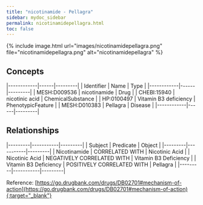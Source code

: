 ```yaml
---
title: "nicotinamide - Pellagra"
sidebar: mydoc_sidebar
permalink: nicotinamidepellagra.html
toc: false 
---
```


{% include image.html url="images/nicotinamidepellagra.png" file="nicotinamidepellagra.png" alt="nicotinamidepellagra" %}

## Concepts

|------------|------|---------|
| Identifier | Name | Type    |
|------------|------|---------|
| MESH:D009536 | nicotinamide | Drug |
| CHEBI:15940 | nicotinic acid | ChemicalSubstance |
| HP:0100497 | Vitamin B3 deficiency | PhenotypicFeature |
| MESH:D010383 | Pellagra | Disease |
|------------|------|---------|

## Relationships

|---------|-----------|---------|
| Subject | Predicate | Object  |
|---------|-----------|---------|
| Nicotinamide | CORRELATED WITH | Nicotinic Acid |
| Nicotinic Acid | NEGATIVELY CORRELATED WITH | Vitamin B3 Deficiency |
| Vitamin B3 Deficiency | POSITIVELY CORRELATED WITH | Pellagra |
|---------|-----------|---------|

Reference: [https://go.drugbank.com/drugs/DB02701#mechanism-of-action](https://go.drugbank.com/drugs/DB02701#mechanism-of-action){:target="_blank"}